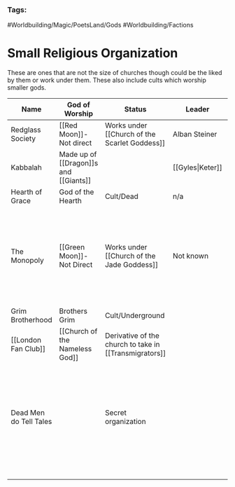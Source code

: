 ### Tags:
#Worldbuilding/Magic/PoetsLand/Gods #Worldbuilding/Factions 
# Small Religious Organization

These are ones that are not the size of churches though could be the liked by them or work under them. These also include cults which worship smaller gods. 

| Name                   | God of Worship                        | Status                                                 | Leader           | Key Members | Desc                                                                                                                             |
| ---------------------- | ------------------------------------- | ------------------------------------------------------ | ---------------- | ----------- | -------------------------------------------------------------------------------------------------------------------------------- |
| Redglass Society       | [[Red Moon]]-Not direct               | Works under [[Church of the Scarlet Goddess]]          | Alban Steiner    |             |                                                                                                                                  |
| Kabbalah               | Made up of [[Dragon]]s and [[Giants]] |                                                        | [[Gyles\|Keter]] |             |                                                                                                                                  |
| Hearth of Grace        | God of the Hearth                     | Cult/Dead                                              | n/a              |             |                                                                                                                                  |
| The Monopoly           | [[Green Moon]]-Not Direct             | Works under [[Church of the Jade Goddess]]             | Not known        |             | They have a monopoly on the assassination market, as they are the easiest to contact and are good at their dealings.             |
| Grim Brotherhood       | Brothers Grim                         | Cult/Underground                                       |                  |             |                                                                                                                                  |
| [[London Fan Club]]    | [[Church of the Nameless God]]        | Derivative of the church to take in [[Transmigrators]] |                  |             |                                                                                                                                  |
| Dead Men do Tell Tales |                                       | Secret organization                                    |                  |             | A group of people considered dead by their governments that gather and take on small tasks and a resource for people like that.  |
|                        |                                       |                                                        |                  |             |                                                                                                                                  |
|                        |                                       |                                                        |                  |             |                                                                                                                                  |
|                        |                                       |                                                        |                  |             |                                                                                                                                  |